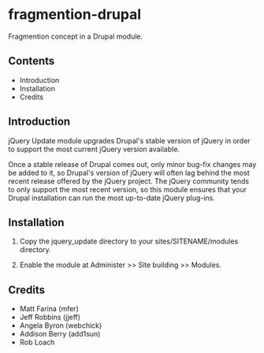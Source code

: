 fragmention-drupal
==================

Fragmention concept in a Drupal module.

Contents
---------------------

 * Introduction
 * Installation
 * Credits


Introduction
------------

jQuery Update module upgrades Drupal's stable version of jQuery in order to
support the most current jQuery version available.

Once a stable release of Drupal comes out, only minor bug-fix changes may be
added to it, so Drupal's version of jQuery will often lag behind the most recent
release offered by the jQuery project. The jQuery community tends to only
support the most recent version, so this module ensures that your Drupal
installation can run the most up-to-date jQuery plug-ins.


Installation
------------

1. Copy the jquery_update directory to your sites/SITENAME/modules directory.

2. Enable the module at Administer >> Site building >> Modules.


Credits
-------
* Matt Farina (mfer)
* Jeff Robbins (jjeff)
* Angela Byron (webchick)
* Addison Berry (add1sun)
* Rob Loach
